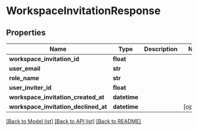 # WorkspaceInvitationResponse

## Properties
Name | Type | Description | Notes
------------ | ------------- | ------------- | -------------
**workspace_invitation_id** | **float** |  | 
**user_email** | **str** |  | 
**role_name** | **str** |  | 
**user_inviter_id** | **float** |  | 
**workspace_invitation_created_at** | **datetime** |  | 
**workspace_invitation_declined_at** | **datetime** |  | [optional] 

[[Back to Model list]](../README.md#documentation-for-models) [[Back to API list]](../README.md#documentation-for-api-endpoints) [[Back to README]](../README.md)

